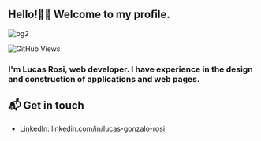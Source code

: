 ## Hello!👋🏻 Welcome to my profile.

![bg2](https://user-images.githubusercontent.com/66270940/127021980-be603259-6223-4b57-a62a-07730d03a348.jpg)

![GitHub Views](https://komarev.com/ghpvc/?username=LGRosi&color=2685BF)

### I'm Lucas Rosi, web developer. I have experience in the design and construction of applications and web pages.

## 📬 Get in touch

- LinkedIn: [linkedin.com/in/lucas-gonzalo-rosi](https://www.linkedin.com/in/lucas-gonzalo-rosi/)













<!--
**LGRosi/LGRosi** is a ✨ _special_ ✨ repository because its `README.md` (this file) appears on your GitHub profile.

Here are some ideas to get you started:

- 🔭 I’m currently working on ...
- 🌱 I’m currently learning ...
- 👯 I’m looking to collaborate on ...
- 🤔 I’m looking for help with ...
- 💬 Ask me about ...
- 📫 How to reach me: ...
- 😄 Pronouns: ...
- ⚡ Fun fact: ...
-->
